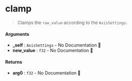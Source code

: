 # clamp

>  Clamps the `raw_value` according to the `AxisSettings`.

#### Arguments

- **\_self** : `AxisSettings` \- No Documentation 🚧
- **new\_value** : `f32` \- No Documentation 🚧

#### Returns

- **arg0** : `f32` \- No Documentation 🚧